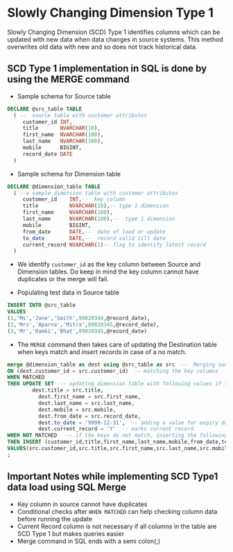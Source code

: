 # Slowly Changing Dimension Type 1

Slowly Changing Dimension (SCD) Type 1 identifies columns which can be updated with new data when data changes in source systems.
This method overwrites old data with new and so does not track historical data.

## SCD Type 1 implementation in SQL is done by using the MERGE command

* Sample schema for Source table
```sql
DECLARE @src_table TABLE 
  ( --  source table with customer attributes 
     customer_id INT, 
     title       NVARCHAR(10), 
     first_name  NVARCHAR(100), 
     last_name   NVARCHAR(100), 
     mobile      BIGINT, 
     record_date DATE 
  ) 
```

* Sample schema for Dimension table

```sql
DECLARE @dimension_table TABLE 
  ( --a sample dimension table with customer attributes 
     customer_id    INT,--  key column 
     title          NVARCHAR(10),-- type 1 dimension 
     first_name     NVARCHAR(100), 
     last_name      NVARCHAR(100),--  type 1 dimension 
     mobile         BIGINT, 
     from_date      DATE,--  date of load or update 
     to_date        DATE,--  record valid till date 
     current_record NVARCHAR(1)-- flag to identify latest record 
  ) 
```
* We identify `customer_id` as the key column between Source and Dimension tables. Do keep in mind the key column cannot have duplicates or the merge will fail.

* Populating test data in Source table
```sql
INSERT INTO @src_table
VALUES 
(1,'Ms','Jane','Smith',99020344,@record_date),
(2,'Mrs','Aparna','Mitra',89020345,@record_date),
(3,'Mr','Ramki','Bhat',89010345,@record_date)
```

* The `MERGE` command then takes care of updating the Destination table when keys match and insert records in case of a no match.

```sql
merge @dimension_table as dest using @src_table as src  --  Merging source table with dimension table
ON (dest.customer_id = src.customer_id)  -- matching the key columns
WHEN MATCHED
THEN UPDATE SET  -- updating dimension table with following values if the customer_id keys match
	    dest.title = src.title,
		  dest.first_name = src.first_name,
		  dest.last_name = src.last_name,
		  dest.mobile = src.mobile,
		  dest.from_date = src.record_date,
		  dest.to_date = '9999-12-31',  -- adding a value for expiry date 
		  dest.current_record = 'Y'  -- marks current record 
WHEN NOT MATCHED   -- if the keys do not match, inserting the following values
THEN INSERT (customer_id,title,first_name,last_name,mobile,from_date,to_date,current_record)
VALUES(src.customer_id,src.title,src.first_name,src.last_name,src.mobile,src.record_date,'9999-12-31','Y')
;
```

## Important Notes while implementing SCD Type1 data load using SQL Merge
* Key column in source cannot have duplicates
* Conditional checks after `WHEN MATCHED` can help checking column data before running the update
* Current Record column is not necessary if all columns in the table are SCD Type 1 but makes queries easier
* Merge command in SQL ends with a semi colon(;)
